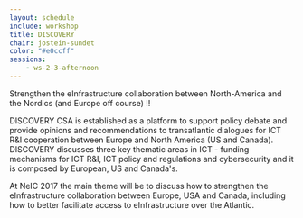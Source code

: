 ```yaml
---
layout: schedule
include: workshop
title: DISCOVERY
chair: jostein-sundet
color: "#e0ccff"
sessions:
    - ws-2-3-afternoon
---
```


Strengthen the eInfrastructure collaboration between North-America and the Nordics (and Europe off course) !!

DISCOVERY CSA is established as a platform to support policy debate and provide 
opinions and recommendations to transatlantic dialogues for ICT R&I cooperation 
between Europe and North America (US and Canada).  DISCOVERY discusses three key 
thematic areas in ICT - funding mechanisms for ICT R&I, ICT policy and regulations 
and cybersecurity and it is composed by European, US and Canada's. 

At NeIC 2017 the main theme will be to discuss how to strengthen the eInfrastructure 
collaboration between Europe, USA and Canada, including how to better facilitate 
access to eInfrastructure over the Atlantic.
